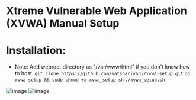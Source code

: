 Xtreme Vulnerable Web Application (XVWA) Manual Setup
=====================================================

# Installation:

+ Note: Add webroot directory as "/var/www/html" if you don't know how to host. 
```git clone https://github.com/vatshariyani/xvwa-setup.git```
```cd xvwa-setup && sudo chmod +x xvwa_setup.sh```
```./xvwa_setup.sh```

![image](https://github.com/vatshariyani/xvwa-setup/assets/62383230/a3c10b75-c2e4-4e0f-9eac-4bcb85720786)
![image](https://github.com/vatshariyani/xvwa-setup/assets/62383230/e83ba832-91f1-471b-b91c-d09ee13596ff)
